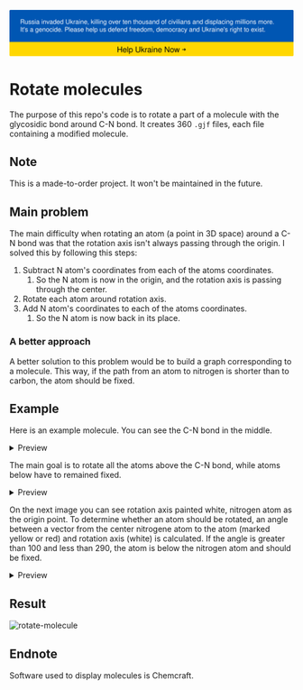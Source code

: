 [![SWUbanner](https://raw.githubusercontent.com/vshymanskyy/StandWithUkraine/main/banner2-direct.svg)](https://github.com/vshymanskyy/StandWithUkraine/blob/main/docs/README.md)

# Rotate molecules

The purpose of this repo's code is to rotate a part of a molecule with the glycosidic bond around C-N bond. 
It creates 360 `.gjf` files, each file containing a modified molecule. 

## Note

This is a made-to-order project. 
It won't be maintained in the future.

## Main problem

The main difficulty when rotating an atom (a point in 3D space) around a C-N bond was that the rotation axis isn't always passing through the origin.
I solved this by following this steps:

1. Subtract N atom's coordinates from each of the atoms coordinates.
   1. So the N atom is now in the origin, and the rotation axis is passing through the center.
2. Rotate each atom around rotation axis.
3. Add N atom's coordinates to each of the atoms coordinates.
   1. So the N atom is now back in its place.

### A better approach

A better solution to this problem would be to build a graph corresponding to a molecule. 
This way, if the path from an atom to nitrogen is shorter than to carbon, the atom should be fixed. 

## Example

Here is an example molecule. You can see the C-N bond in the middle.

<details>
   <summary>Preview</summary>
   
   Front view:
   
   ![image](https://user-images.githubusercontent.com/39884112/120292957-727fe280-c2cd-11eb-9067-904f65b1dc7f.png)
   
   Side view:
   
   ![image](https://user-images.githubusercontent.com/39884112/120294962-6137d580-c2cf-11eb-995b-b8a0e714b634.png)

</details>

The main goal is to rotate all the atoms above the C-N bond, while atoms below have to remained fixed.

<details>
   <summary>Preview</summary>
   
   ![image](https://user-images.githubusercontent.com/39884112/120293316-cdb1d500-c2cd-11eb-82ac-428361abf84a.png)

</details>

On the next image you can see rotation axis painted white, nitrogen atom as the origin point. 
To determine whether an atom should be rotated, an angle between a vector from the center nitrogene atom to the atom (marked yellow or red) and rotation axis (white) is calculated. 
If the angle is greater than 100 and less than 290, the atom is below the nitrogen atom and should be fixed.

<details>
   <summary>Preview</summary>
   
   ![image](https://user-images.githubusercontent.com/39884112/120294826-436a7080-c2cf-11eb-97b2-3dffea1d6a76.png)

</details>

## Result

![rotate-molecule](https://user-images.githubusercontent.com/39884112/120298950-32bbf980-c2d3-11eb-9f5a-36f695e3e2be.gif)

## Endnote

Software used to display molecules is Chemcraft.
